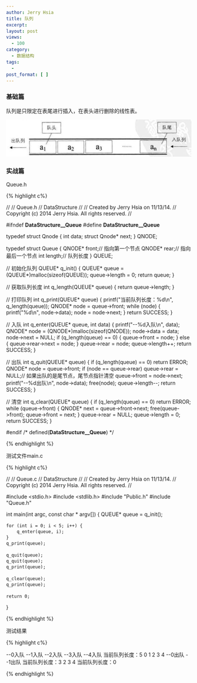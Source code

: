 ```yaml
---
author: Jerry Hsia
title: 队列
excerpt:
layout: post
views:
  - 100
category:
  - 数据结构
tags:
  - 
post_format: [ ]
---
```


### 基础篇

队列是只限定在表尾进行插入，在表头进行删除的线性表。

![](/files/2014/queue.png)

### 实战篇

Queue.h

{% highlight  c%}

//
//  Queue.h
//  DataStructure
//
//  Created by Jerry Hsia on 11/13/14.
//  Copyright (c) 2014 Jerry Hsia. All rights reserved.
//

#ifndef __DataStructure__Queue__
#define __DataStructure__Queue__

typedef struct Qnode {
    int data;
    struct Qnode* next;
} QNODE;

typedef struct Queue {
    QNODE* front;// 指向第一个节点
    QNODE* rear;// 指向最后一个节点
    int length;// 队列长度
} QUEUE;

// 初始化队列
QUEUE* q_init() {
    QUEUE* queue = (QUEUE*)malloc(sizeof(QUEUE));
    queue->length = 0;
    return queue;
}

// 获取队列长度
int q_length(QUEUE* queue) {
    return queue->length;
}

// 打印队列
int q_print(QUEUE* queue) {
    printf("当前队列长度：%d\n", q_length(queue));
    QNODE* node = queue->front;
    while (node) {
        printf("%d\n", node->data);
        node = node->next;
    }
    return SUCCESS;
}

// 入队
int q_enter(QUEUE* queue, int data) {
    printf("--%d入队\n", data);
    QNODE* node = (QNODE*)malloc(sizeof(QNODE));
    node->data = data;
    node->next = NULL;
    if (q_length(queue) == 0) {
        queue->front = node;
    } else {
        queue->rear->next = node;
    }
    queue->rear = node;
    queue->length++;
    return SUCCESS;
}

// 出队
int q_quit(QUEUE* queue) {
    if (q_length(queue) == 0) return ERROR;
    QNODE* node = queue->front;
    if (node == queue->rear) queue->rear = NULL;// 如果出队的是尾节点，尾节点指针清空
    queue->front = node->next;
    printf("--%d出队\n", node->data);
    free(node);
    queue->length--;
    return SUCCESS;
}

// 清空
int q_clear(QUEUE* queue) {
    if (q_length(queue) == 0) return ERROR;
    while (queue->front) {
        QNODE* next = queue->front->next;
        free(queue->front);
        queue->front = next;
    }
    queue->rear = NULL;
    queue->length = 0;
    return SUCCESS;
}

#endif /* defined(__DataStructure__Queue__) */

{% endhighlight %}

测试文件main.c

{% highlight  c%}

//
//  Queue.c
//  DataStructure
//
//  Created by Jerry Hsia on 11/13/14.
//  Copyright (c) 2014 Jerry Hsia. All rights reserved.
//

#include <stdio.h>
#include <stdlib.h>
#include "Public.h"
#include "Queue.h"

int main(int argc, const char * argv[]) {
    QUEUE* queue = q_init();
    
    for (int i = 0; i < 5; i++) {
        q_enter(queue, i);
    }
    q_print(queue);
    
    q_quit(queue);
    q_quit(queue);
    q_print(queue);
    
    q_clear(queue);
    q_print(queue);
    
    return 0;
}

{% endhighlight %}

测试结果

{% highlight  c%}

--0入队
--1入队
--2入队
--3入队
--4入队
当前队列长度：5
0
1
2
3
4
--0出队
--1出队
当前队列长度：3
2
3
4
当前队列长度：0

{% endhighlight %}
